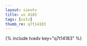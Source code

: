 ```yaml
--- 
layout: sieutv
title: us 4183
tags: [ustv]
thumb_re: q7t14183
---
```

{% include tvadv key="q7t14183" %} 

